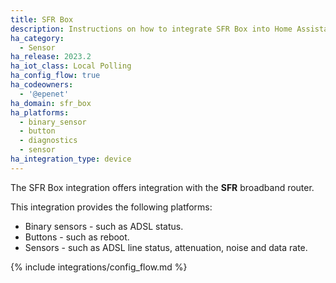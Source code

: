 ```yaml
---
title: SFR Box
description: Instructions on how to integrate SFR Box into Home Assistant.
ha_category:
  - Sensor
ha_release: 2023.2
ha_iot_class: Local Polling
ha_config_flow: true
ha_codeowners:
  - '@epenet'
ha_domain: sfr_box
ha_platforms:
  - binary_sensor
  - button
  - diagnostics
  - sensor
ha_integration_type: device
---
```


The SFR Box integration offers integration with the **SFR** broadband router.

This integration provides the following platforms:

- Binary sensors - such as ADSL status.
- Buttons - such as reboot.
- Sensors - such as ADSL line status, attenuation, noise and data rate.

{% include integrations/config_flow.md %}
